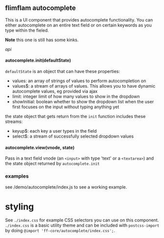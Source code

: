 
## flimflam autocomplete

This is a UI component that provides autocomplete functionality. You can either autocomplete on an entire text field or on certain keywords as you type within the fieled.

__Note__ this one is still has some kinks.

_api_

#### autocomplete.init(defaultState)

`defaultState` is an object that can have these properties:

* values: an array of strings of values to perform autocompletion on
* values$: a stream of arrays of values. This allows you to have dynamic autocomplete values, eg provided via ajax
* limit: integer limit of how many values to show in the dropdown
* showInitial: boolean whether to show the dropdown list when the user first focuses on the input without typing anything yet

the state object that gets return from the `init` function includes these streams:

* keyup$: each key a user types in the field
* select$: a stream of successfully selected dropdown values

#### autocomplete.view(vnode, state)

Pass in a text field vnode (an `<input>` with type 'text' or a `<textarea>`) and the state object returned by `autocomplete.init`

### examples

see /demo/autocomplete/index.js to see a working example.

# styling

See `./index.css` for example CSS selectors you can use on this component. `./index.css` is a basic utility theme and can be included with `postcss-import` by doing `@import 'ff-core/autocomplete/index.css';`.
